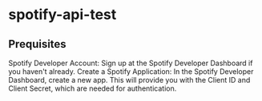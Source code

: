# spotify-api-test

## Prequisites

Spotify Developer Account: Sign up at the Spotify Developer Dashboard if you haven't already.
Create a Spotify Application: In the Spotify Developer Dashboard, create a new app. This will provide you with the Client ID and Client Secret, which are needed for authentication.